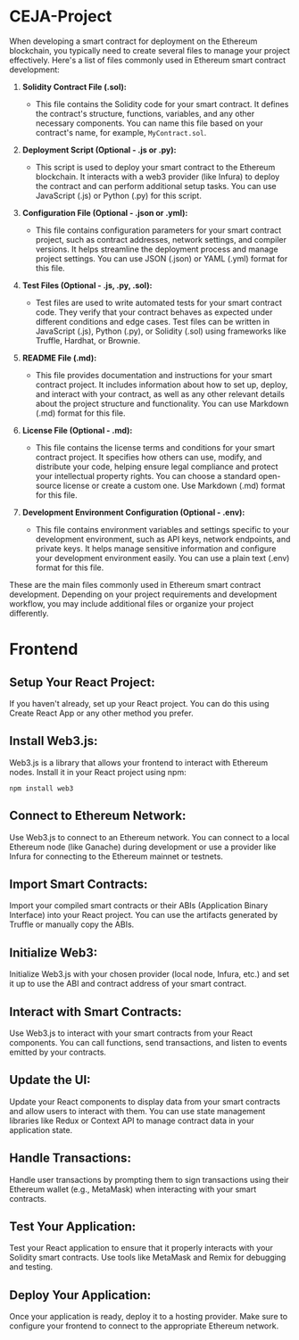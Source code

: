 # CEJA-Project


When developing a smart contract for deployment on the Ethereum blockchain, you typically need to create several files to manage your project effectively. Here's a list of files commonly used in Ethereum smart contract development:

1. **Solidity Contract File (.sol):**
   - This file contains the Solidity code for your smart contract. It defines the contract's structure, functions, variables, and any other necessary components. You can name this file based on your contract's name, for example, `MyContract.sol`.

2. **Deployment Script (Optional - .js or .py):**
   - This script is used to deploy your smart contract to the Ethereum blockchain. It interacts with a web3 provider (like Infura) to deploy the contract and can perform additional setup tasks. You can use JavaScript (.js) or Python (.py) for this script.

3. **Configuration File (Optional - .json or .yml):**
   - This file contains configuration parameters for your smart contract project, such as contract addresses, network settings, and compiler versions. It helps streamline the deployment process and manage project settings. You can use JSON (.json) or YAML (.yml) format for this file.

4. **Test Files (Optional - .js, .py, .sol):**
   - Test files are used to write automated tests for your smart contract code. They verify that your contract behaves as expected under different conditions and edge cases. Test files can be written in JavaScript (.js), Python (.py), or Solidity (.sol) using frameworks like Truffle, Hardhat, or Brownie.

5. **README File (.md):**
   - This file provides documentation and instructions for your smart contract project. It includes information about how to set up, deploy, and interact with your contract, as well as any other relevant details about the project structure and functionality. You can use Markdown (.md) format for this file.

6. **License File (Optional - .md):**
   - This file contains the license terms and conditions for your smart contract project. It specifies how others can use, modify, and distribute your code, helping ensure legal compliance and protect your intellectual property rights. You can choose a standard open-source license or create a custom one. Use Markdown (.md) format for this file.

7. **Development Environment Configuration (Optional - .env):**
   - This file contains environment variables and settings specific to your development environment, such as API keys, network endpoints, and private keys. It helps manage sensitive information and configure your development environment easily. You can use a plain text (.env) format for this file.


These are the main files commonly used in Ethereum smart contract development. Depending on your project requirements and development workflow, you may include additional files or organize your project differently.

# Frontend
## Setup Your React Project:
If you haven't already, set up your React project. You can do this using Create React App or any other method you prefer.

## Install Web3.js:
Web3.js is a library that allows your frontend to interact with Ethereum nodes. Install it in your React project using npm:

`npm install web3`

## Connect to Ethereum Network:
Use Web3.js to connect to an Ethereum network. You can connect to a local Ethereum node (like Ganache) during development or use a provider like Infura for connecting to the Ethereum mainnet or testnets.

## Import Smart Contracts:
Import your compiled smart contracts or their ABIs (Application Binary Interface) into your React project. You can use the artifacts generated by Truffle or manually copy the ABIs.

## Initialize Web3:
Initialize Web3.js with your chosen provider (local node, Infura, etc.) and set it up to use the ABI and contract address of your smart contract.

## Interact with Smart Contracts:

Use Web3.js to interact with your smart contracts from your React components. You can call functions, send transactions, and listen to events emitted by your contracts.

## Update the UI:
Update your React components to display data from your smart contracts and allow users to interact with them. You can use state management libraries like Redux or Context API to manage contract data in your application state.

## Handle Transactions:
Handle user transactions by prompting them to sign transactions using their Ethereum wallet (e.g., MetaMask) when interacting with your smart contracts.

## Test Your Application:
Test your React application to ensure that it properly interacts with your Solidity smart contracts. Use tools like MetaMask and Remix for debugging and testing.

## Deploy Your Application:
Once your application is ready, deploy it to a hosting provider. Make sure to configure your frontend to connect to the appropriate Ethereum network.
